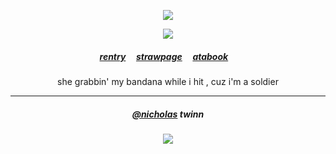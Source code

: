  
  
<p align="center"> <img src="https://komarev.com/ghpvc/?username=soabw&label=decepticons&color=c90a0a&style=plastic&base=20000" />
  </div>

<div align="center"> 
<p align="center"> <img src="https://cdn.discordapp.com/attachments/1297283509102182453/1309742371440820245/ken-carson-destroy-lonely.gif?ex=6742b023&is=67415ea3&hm=ca6e23912c6043c7453c82131f08554fb9349f638ad0429068171c84881967e8&" > </p> 
<div align="center"> 

 <p align="center"> 

##### [rentry](https://rentry.co/soab) ‎ ‎‎  ‎‎ ‎‎ [strawpage](https://withphilosophy.straw.page/) ‎ ‎‎  ‎‎ ‎‎ [atabook](https://soab.atabook.org) ‎ ‎‎  ‎‎ ‎‎  
 <p align="center">
<sup></sup>she grabbin' my bandana while i hit , cuz i'm a soldier

***
<div align="center"> 

##### [@nicholas](https://github.com/hkittypastries) twinn
<p align="center"> <img src="https://github.com/user-attachments/assets/aff5b334-fd1f-4440-8827-6d694fcdd73f" > </p>  
 
